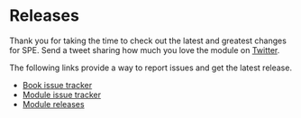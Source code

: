 # Releases

Thank you for taking the time to check out the latest and greatest changes for SPE. Send a tweet sharing how much you love the module on [Twitter](https://twitter.com/scriptingspe). 

The following links provide a way to report issues and get the latest release.
* [Book issue tracker](https://github.com/SitecorePowerShell/Book/issues)
* [Module issue tracker](https://github.com/SitecorePowerShell/Console/issues)
* [Module releases](https://github.com/SitecorePowerShell/Console/releases)

